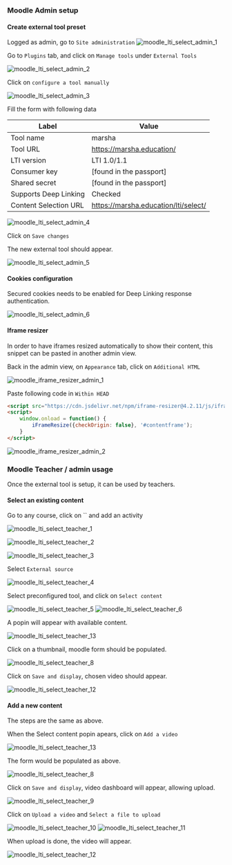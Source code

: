### Moodle Admin setup

#### Create external tool preset
Logged as admin, go to `Site administration`
![moodle_lti_select_admin_1](images/moodle_lti_select_admin_1.png)

Go to `Plugins` tab, and click on `Manage tools` under `External Tools`

![moodle_lti_select_admin_2](images/moodle_lti_select_admin_2.png)

Click on `configure a tool manually`

![moodle_lti_select_admin_3](images/moodle_lti_select_admin_3.png)

Fill the form with following data

Label                 | Value
--------------------- | ------------------------------------
Tool name             | marsha
Tool URL              | https://marsha.education/
LTI version           | LTI 1.0/1.1
Consumer key          | [found in the passport]
Shared secret         | [found in the passport]
Supports Deep Linking | Checked
Content Selection URL | https://marsha.education/lti/select/

![moodle_lti_select_admin_4](images/moodle_lti_select_admin_4.png)

Click on `Save changes`

The new external tool should appear.

![moodle_lti_select_admin_5](images/moodle_lti_select_admin_5.png)

#### Cookies configuration

Secured cookies needs to be enabled for Deep Linking response authentication.

![moodle_lti_select_admin_6](images/moodle_lti_select_admin_6.png)

#### Iframe resizer

In order to have iframes resized automatically to show their content,
this snippet can be pasted in another admin view.

Back in the admin view, on `Appearance` tab, click on `Additional HTML`

![moodle_iframe_resizer_admin_1](images/moodle_iframe_resizer_admin_1.png)

Paste following code in `Within HEAD`

```html
<script src="https://cdn.jsdelivr.net/npm/iframe-resizer@4.2.11/js/iframeResizer.min.js"></script>
<script>
    window.onload = function() {
        iFrameResize({checkOrigin: false}, '#contentframe');
    }
</script>
```

![moodle_iframe_resizer_admin_2](images/moodle_iframe_resizer_admin_2.png)

### Moodle Teacher / admin usage

Once the external tool is setup, it can be used by teachers.

#### Select an existing content

Go to any course, click on `` and add an activity

![moodle_lti_select_teacher_1](images/moodle_lti_select_teacher_1.png)

![moodle_lti_select_teacher_2](images/moodle_lti_select_teacher_2.png)

![moodle_lti_select_teacher_3](images/moodle_lti_select_teacher_3.png)

Select `External source`

![moodle_lti_select_teacher_4](images/moodle_lti_select_teacher_4.png)

Select preconfigured tool, and click on `Select content`

![moodle_lti_select_teacher_5](images/moodle_lti_select_teacher_5.png)
![moodle_lti_select_teacher_6](images/moodle_lti_select_teacher_6.png)

A popin will appear with available content.

![moodle_lti_select_teacher_13](images/moodle_lti_select_teacher_13.png)

Click on a thumbnail, moodle form should be populated.

![moodle_lti_select_teacher_8](images/moodle_lti_select_teacher_8.png)

Click on `Save and display`, chosen video should appear.

![moodle_lti_select_teacher_12](images/moodle_lti_select_teacher_12.png)

#### Add a new content

The steps are the same as above.

When the Select content popin apears, click on `Add a video`

![moodle_lti_select_teacher_13](images/moodle_lti_select_teacher_13.png)

The form would be populated as above.

![moodle_lti_select_teacher_8](images/moodle_lti_select_teacher_8.png)

Click on `Save and display`, video dashboard will appear, allowing upload.

![moodle_lti_select_teacher_9](images/moodle_lti_select_teacher_9.png)

Click on `Upload a video` and `Select a file to upload`

![moodle_lti_select_teacher_10](images/moodle_lti_select_teacher_10.png)
![moodle_lti_select_teacher_11](images/moodle_lti_select_teacher_11.png)

When upload is done, the video will appear.

![moodle_lti_select_teacher_12](images/moodle_lti_select_teacher_12.png)
